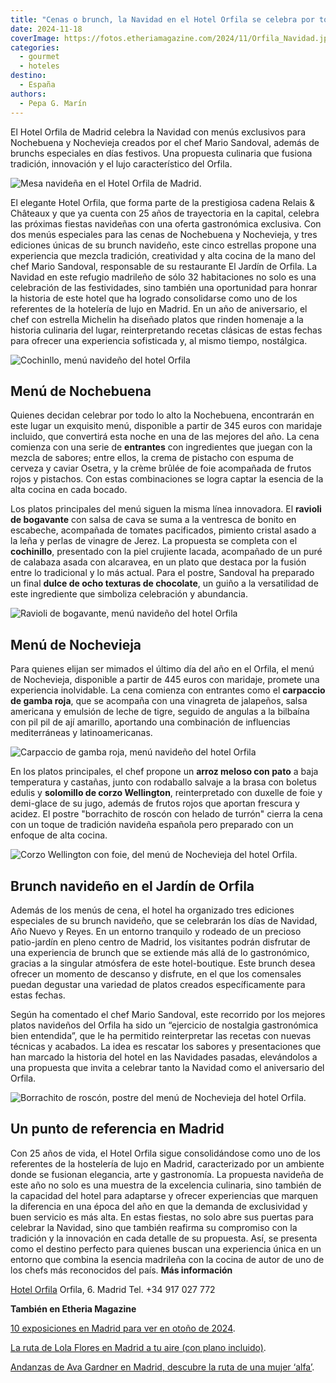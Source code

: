 ```yaml
---
title: "Cenas o brunch, la Navidad en el Hotel Orfila se celebra por todo lo alto"
date: 2024-11-18
coverImage: https://fotos.etheriamagazine.com/2024/11/Orfila_Navidad.jpg
categories: 
  - gourmet
  - hoteles
destino: 
  - España
authors: 
  - Pepa G. Marín
---
```


El Hotel Orfila de Madrid celebra la Navidad con menús exclusivos para Nochebuena y 
Nochevieja creados por el chef Mario Sandoval, además de brunchs especiales en días 
festivos. Una propuesta culinaria que fusiona tradición, innovación y el lujo 
característico del Orfila. 

![Mesa navideña en el Hotel Orfila de Madrid.](https://fotos.etheriamagazine.com/2024/11/Mesa-nvidad-hotel-Orfila.jpg "Mesa navideña en el Hotel Orfila de Madrid.")

El elegante Hotel Orfila, que forma parte de la prestigiosa cadena Relais & Châteaux y 
que ya cuenta con 25 años de trayectoria en la capital, celebra las próximas fiestas 
navideñas con una oferta gastronómica exclusiva. Con dos menús especiales para las cenas 
de Nochebuena y Nochevieja, y tres ediciones únicas de su brunch navideño, este cinco 
estrellas propone una experiencia que mezcla tradición, creatividad y alta cocina de la 
mano del chef Mario Sandoval, responsable de su restaurante El Jardín de Orfila. La 
Navidad en este refugio madrileño de sólo 32 habitaciones no solo es una celebración de 
las festividades, sino también una oportunidad para honrar la historia de este hotel que 
ha logrado consolidarse como uno de los referentes de la hotelería de lujo en Madrid. En 
un año de aniversario, el chef con estrella Michelin ha diseñado platos que rinden 
homenaje a la historia culinaria del lugar, reinterpretando recetas clásicas de estas 
fechas para ofrecer una experiencia sofisticada y, al mismo tiempo, nostálgica. 

![Cochinllo, menú navideño del hotel Orfila](https://fotos.etheriamagazine.com/2024/11/Orfila_Navidad_Cochinillo.jpg "Cochinillo con su piel crujiente, menú navideño del hotel Orfila.")

## Menú de Nochebuena

Quienes decidan celebrar por todo lo alto la Nochebuena, encontrarán en este lugar un 
exquisito menú, disponible a partir de 345 euros con maridaje incluido, que convertirá 
esta noche en una de las mejores del año. La cena comienza con una serie de 
**entrantes** con ingredientes que juegan con la mezcla de sabores; entre ellos, la 
crema de pistacho con espuma de cerveza y caviar Osetra, y la crème brûlée de foie 
acompañada de frutos rojos y pistachos. Con estas combinaciones se logra captar la 
esencia de la alta cocina en cada bocado. 

Los platos principales del menú siguen la misma línea innovadora. El **ravioli de 
bogavante** con salsa de cava se suma a la ventresca de bonito en escabeche, acompañada 
de tomates pacificados, pimiento cristal asado a la leña y perlas de vinagre de Jerez. 
La propuesta se completa con el **cochinillo**, presentado con la piel crujiente lacada, 
acompañado de un puré de calabaza asada con alcaravea, en un plato que destaca por la 
fusión entre lo tradicional y lo más actual. Para el postre, Sandoval ha preparado un 
final **dulce de ocho texturas de chocolate**, un guiño a la versatilidad de este 
ingrediente que simboliza celebración y abundancia. 

![Ravioli de bogavante, menú navideño del hotel Orfila](https://fotos.etheriamagazine.com/2024/11/Orfila_Navidad_Ravioli-de-bogavante.jpg "Ravioli de bogavante, menú navideño del hotel Orfila.")

## Menú de Nochevieja

Para quienes elijan ser mimados el último día del año en el Orfila, el menú de 
Nochevieja, disponible a partir de 445 euros con maridaje, promete una experiencia 
inolvidable. La cena comienza con entrantes como el **carpaccio de gamba roja**, que se 
acompaña con una vinagreta de jalapeños, salsa americana y emulsión de leche de tigre, 
seguido de angulas a la bilbaína con pil pil de ají amarillo, aportando una combinación 
de influencias mediterráneas y latinoamericanas. 

![Carpaccio de gamba roja, menú navideño del hotel Orfila](https://fotos.etheriamagazine.com/2024/11/Orfila_Navidad_Carpaccio-de-gamba-roja.jpg "Carpaccio de gamba roja.")

En los platos principales, el chef propone un **arroz meloso con pato** a baja 
temperatura y castañas, junto con rodaballo salvaje a la brasa con boletus edulis y 
**solomillo de corzo Wellington**, reinterpretado con duxelle de foie y demi-glace de su 
jugo, además de frutos rojos que aportan frescura y acidez. El postre "borrachito de 
roscón con helado de turrón" cierra la cena con un toque de tradición navideña española 
pero preparado con un enfoque de alta cocina. 

![Corzo Wellington con foie, del menú de Nochevieja del hotel Orfila.](https://fotos.etheriamagazine.com/2024/11/Orfila_Navidad_Wellington-con-duxelle-de-foie.jpg "Corzo Wellington con foie, del menú de Nochevieja del hotel Orfila.")

## Brunch navideño en el Jardín de Orfila

Además de los menús de cena, el hotel ha organizado tres ediciones especiales de su 
brunch navideño, que se celebrarán los días de Navidad, Año Nuevo y Reyes. En un entorno 
tranquilo y rodeado de un precioso patio-jardín en pleno centro de Madrid, los 
visitantes podrán disfrutar de una experiencia de brunch que se extiende más allá de lo 
gastronómico, gracias a la singular atmósfera de este hotel-boutique. Este brunch desea 
ofrecer un momento de descanso y disfrute, en el que los comensales puedan degustar una 
variedad de platos creados específicamente para estas fechas. 

Según ha comentado el chef Mario Sandoval, este recorrido por los mejores platos 
navideños del Orfila ha sido un “ejercicio de nostalgia gastronómica bien entendida”, 
que le ha permitido reinterpretar las recetas con nuevas técnicas y acabados. La idea es 
rescatar los sabores y presentaciones que han marcado la historia del hotel en las 
Navidades pasadas, elevándolos a una propuesta que invita a celebrar tanto la Navidad 
como el aniversario del Orfila. 

![Borrachito de roscón, postre del menú de Nochevieja del hotel Orfila.](https://fotos.etheriamagazine.com/2024/11/borrachito-roscon-hotel-orfila.jpg "Borrachito de roscón, postre del menú de Nochevieja del hotel Orfila.")

## Un punto de referencia en Madrid

Con 25 años de vida, el Hotel Orfila sigue consolidándose como uno de los referentes de 
la hostelería de lujo en Madrid, caracterizado por un ambiente donde se fusionan 
elegancia, arte y gastronomía. La propuesta navideña de este año no solo es una muestra 
de la excelencia culinaria, sino también de la capacidad del hotel para adaptarse y 
ofrecer experiencias que marquen la diferencia en una época del año en que la demanda de 
exclusividad y buen servicio es más alta. En estas fiestas, no solo abre sus puertas 
para celebrar la Navidad, sino que también reafirma su compromiso con la tradición y la 
innovación en cada detalle de su propuesta. Así, se presenta como el destino perfecto 
para quienes buscan una experiencia única en un entorno que combina la esencia madrileña 
con la cocina de autor de uno de los chefs más reconocidos del país. **Más información** 

[Hotel Orfila](https://hotelorfila.com/) Orfila, 6. Madrid Tel. +34 917 027 772 

**También en Etheria Magazine** 

[10 exposiciones en Madrid para ver en otoño de 
2024](https://etheriamagazine.com/2024/10/23/exposiciones-en-madrid-otono-de-2024/). 

[La ruta de Lola Flores en Madrid a tu aire (con plano 
incluido)](https://etheriamagazine.com/2024/04/11/ruta-lola-flores-en-madrid/). 

[Andanzas de Ava Gardner en Madrid, descubre la ruta de una mujer 
‘alfa’](https://etheriamagazine.com/2022/01/12/ruta-ava-gardner-en-madrid/).

